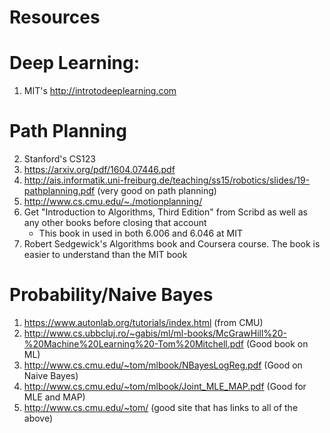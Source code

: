 # Resources

# Deep Learning:
1. MIT's http://introtodeeplearning.com 

# Path Planning
2. Stanford's CS123
3. https://arxiv.org/pdf/1604.07446.pdf
4. http://ais.informatik.uni-freiburg.de/teaching/ss15/robotics/slides/19-pathplanning.pdf (very good on path planning)
5. http://www.cs.cmu.edu/~./motionplanning/
6. Get "Introduction to Algorithms, Third Edition" from Scribd as well as any other books before closing that account
    - This book in used in both 6.006 and 6.046 at MIT
7. Robert Sedgewick's Algorithms book and Coursera course. The book is easier to understand than the MIT book


# Probability/Naive Bayes
1. https://www.autonlab.org/tutorials/index.html (from CMU)
2. http://www.cs.ubbcluj.ro/~gabis/ml/ml-books/McGrawHill%20-%20Machine%20Learning%20-Tom%20Mitchell.pdf (Good book on ML)
3. http://www.cs.cmu.edu/~tom/mlbook/NBayesLogReg.pdf (Good on Naive Bayes)
4. http://www.cs.cmu.edu/~tom/mlbook/Joint_MLE_MAP.pdf (Good for MLE and MAP)
5. http://www.cs.cmu.edu/~tom/ (good site that has links to all of the above)

